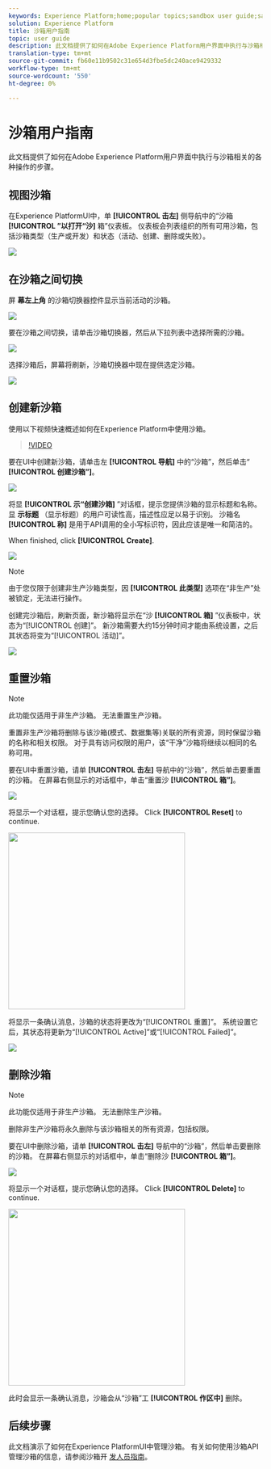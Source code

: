 ```yaml
---
keywords: Experience Platform;home;popular topics;sandbox user guide;sandbox guide
solution: Experience Platform
title: 沙箱用户指南
topic: user guide
description: 此文档提供了如何在Adobe Experience Platform用户界面中执行与沙箱相关的各种操作的步骤。
translation-type: tm+mt
source-git-commit: fb60e11b9502c31e654d3fbe5dc240ace9429332
workflow-type: tm+mt
source-wordcount: '550'
ht-degree: 0%

---
```



# 沙箱用户指南

此文档提供了如何在Adobe Experience Platform用户界面中执行与沙箱相关的各种操作的步骤。

## 视图沙箱

在Experience PlatformUI中，单 **[!UICONTROL 击左]** 侧导航中的“沙箱 **[!UICONTROL ”以打开“沙]** 箱”仪表板。 仪表板会列表组织的所有可用沙箱，包括沙箱类型（生产或开发）和状态（活动、创建、删除或失败）。

![](../images/ui/sandboxes-tab.png)

## 在沙箱之间切换

屏 **幕左上角** 的沙箱切换器控件显示当前活动的沙箱。

![](../images/ui/sandbox-selector.png)

要在沙箱之间切换，请单击沙箱切换器，然后从下拉列表中选择所需的沙箱。

![](../images/ui/switch-sandbox.png)

选择沙箱后，屏幕将刷新，沙箱切换器中现在提供选定沙箱。

![](../images/ui/sandbox-switched.png)

## 创建新沙箱

使用以下视频快速概述如何在Experience Platform中使用沙箱。

>[!VIDEO](https://video.tv.adobe.com/v/29838/?quality=12&learn=on)

要在UI中创建新沙箱，请单击左 **[!UICONTROL 导航]** 中的“沙箱”，然后单击“ **[!UICONTROL 创建沙箱”]**。

![](../images/ui/create-sandbox-button.png)

将显 **[!UICONTROL 示“创建沙箱]** ”对话框，提示您提供沙箱的显示标题和名称。 显 **示标题** （显示标题）的用户可读性高，描述性应足以易于识别。 沙箱名 **[!UICONTROL 称]** 是用于API调用的全小写标识符，因此应该是唯一和简洁的。

When finished, click **[!UICONTROL Create]**.

![](../images/ui/create-sandbox-dialog.png)

>[!NOTE]
>
>由于您仅限于创建非生产沙箱类型，因 **[!UICONTROL 此类型]** 选项在“非生产”处被锁定，无法进行操作。

创建完沙箱后，刷新页面，新沙箱将显示在“沙 **[!UICONTROL 箱]** ”仪表板中，状态为“[!UICONTROL 创建]”。 新沙箱需要大约15分钟时间才能由系统设置，之后其状态将变为“[!UICONTROL 活动]”。

![](../images/ui/sandbox-created.png)

## 重置沙箱

>[!NOTE]
>
>此功能仅适用于非生产沙箱。 无法重置生产沙箱。

重置非生产沙箱将删除与该沙箱(模式、数据集等)关联的所有资源，同时保留沙箱的名称和相关权限。 对于具有访问权限的用户，该“干净”沙箱将继续以相同的名称可用。

要在UI中重置沙箱，请单 **[!UICONTROL 击左]** 导航中的“沙箱”，然后单击要重置的沙箱。 在屏幕右侧显示的对话框中，单击“重置沙 **[!UICONTROL 箱”]**。

![](../images/ui/reset-sandbox-button.png)

将显示一个对话框，提示您确认您的选择。 Click **[!UICONTROL Reset]** to continue.

<img src="../images/ui/reset-are-you-sure.png" width="350"><br>

将显示一条确认消息，沙箱的状态将更改为“[!UICONTROL 重置]”。 系统设置它后，其状态将更新为“[!UICONTROL Active]”或“[!UICONTROL Failed]”。

![](../images/ui/sandbox-resetting.png)

## 删除沙箱

>[!NOTE]
>
>此功能仅适用于非生产沙箱。 无法删除生产沙箱。

删除非生产沙箱将永久删除与该沙箱相关的所有资源，包括权限。

要在UI中删除沙箱，请单 **[!UICONTROL 击左]** 导航中的“沙箱”，然后单击要删除的沙箱。 在屏幕右侧显示的对话框中，单击“删除沙 **[!UICONTROL 箱”]**。

![](../images/ui/delete-sandbox-button.png)

将显示一个对话框，提示您确认您的选择。 Click **[!UICONTROL Delete]** to continue.

<img src="../images/ui/delete-are-you-sure.png" width="350"><br>

此时会显示一条确认消息，沙箱会从“沙箱”工 **[!UICONTROL 作区中]** 删除。

## 后续步骤

此文档演示了如何在Experience PlatformUI中管理沙箱。 有关如何使用沙箱API管理沙箱的信息，请参阅沙箱开 [发人员指南](../api/getting-started.md)。